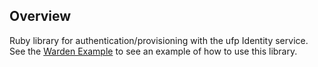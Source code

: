 ## Overview
   
Ruby library for authentication/provisioning with the ufp Identity service. See the [Warden Example](https://github.com/ufpidentity/identity-warden-example) to see an example of how to use this library.